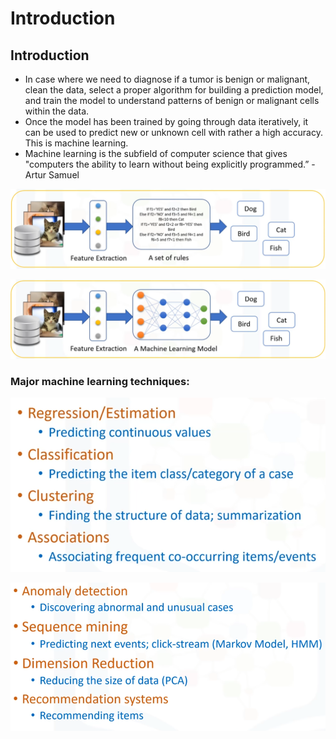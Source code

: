 # Introduction

## Introduction

* In case where we need to diagnose if a tumor is benign or malignant, clean the data, select a proper algorithm for building a prediction model, and train the model to understand patterns of benign or malignant cells within the data.
* Once the model has been trained by going through data iteratively, it can be used to predict new or unknown cell with rather a high accuracy. This is machine learning.
* Machine learning is the subfield of computer science that gives "computers the ability to learn without being explicitly programmed.” -Artur Samuel

![How traditional learning works](../.gitbook/assets/image%20%2812%29.png)

![How machine learning works](../.gitbook/assets/image%20%2815%29.png)



### Major machine learning techniques:

![](../.gitbook/assets/image%20%287%29.png)

![](../.gitbook/assets/image%20%2811%29.png)


